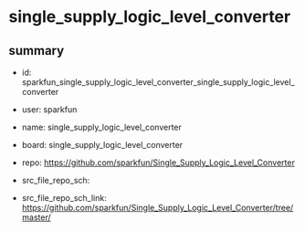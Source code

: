 # single_supply_logic_level_converter
 
## summary 
* id: sparkfun_single_supply_logic_level_converter_single_supply_logic_level_converter
* user: sparkfun
* name: single_supply_logic_level_converter
* board: single_supply_logic_level_converter
* repo: https://github.com/sparkfun/Single_Supply_Logic_Level_Converter



* src_file_repo_sch: 
* src_file_repo_sch_link: https://github.com/sparkfun/Single_Supply_Logic_Level_Converter/tree/master/






